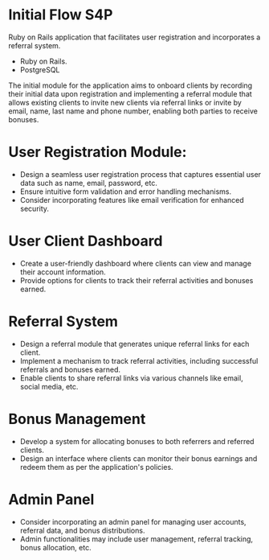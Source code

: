 # Initial Flow S4P

Ruby on Rails application that facilitates user registration and incorporates a referral system.

* Ruby on Rails.
* PostgreSQL

The initial module for the application aims to onboard clients by recording their initial data upon registration and implementing a referral module that allows existing clients to invite new clients via referral links or invite by email, name, last name and phone number, enabling both parties to receive bonuses.


# User Registration Module:

* Design a seamless user registration process that captures essential user data such as name, email, password, etc.
* Ensure intuitive form validation and error handling mechanisms.
* Consider incorporating features like email verification for enhanced security.


# User Client Dashboard

* Create a user-friendly dashboard where clients can view and manage their account information.
* Provide options for clients to track their referral activities and bonuses earned.


# Referral System

* Design a referral module that generates unique referral links for each client.
* Implement a mechanism to track referral activities, including successful referrals and bonuses earned.
* Enable clients to share referral links via various channels like email, social media, etc.


# Bonus Management

* Develop a system for allocating bonuses to both referrers and referred clients.
* Design an interface where clients can monitor their bonus earnings and redeem them as per the application's policies.


# Admin Panel

* Consider incorporating an admin panel for managing user accounts, referral data, and bonus distributions.
* Admin functionalities may include user management, referral tracking, bonus allocation, etc.
